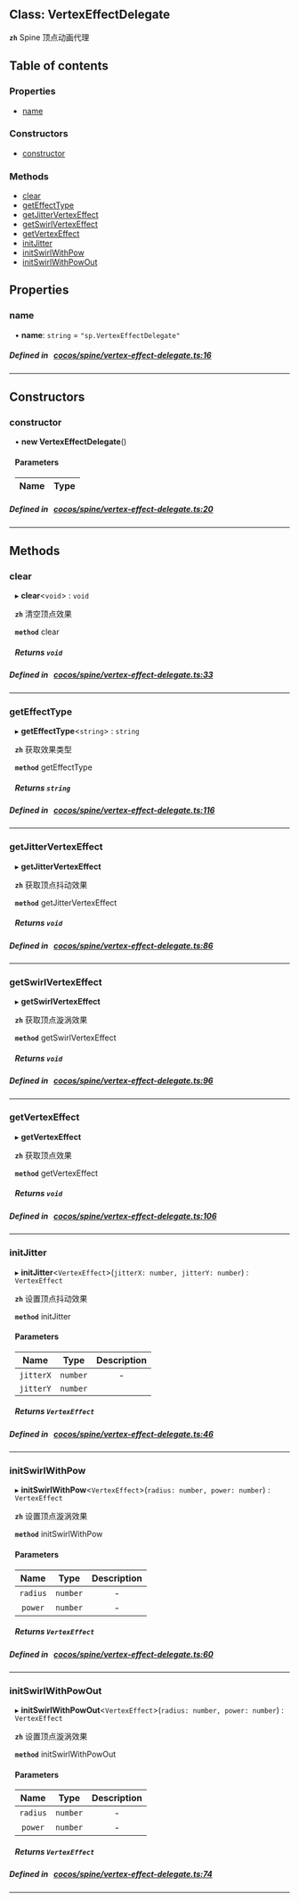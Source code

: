 
## Class: VertexEffectDelegate






**`zh`** 
Spine 顶点动画代理


<div class="table-of-content">
<h2>Table of contents</h2>


### Properties

- [ name](#name)

### Constructors

- [ constructor](#constructor)

### Methods

- [ clear](#clear)
- [ getEffectType](#getEffectType)
- [ getJitterVertexEffect](#getJitterVertexEffect)
- [ getSwirlVertexEffect](#getSwirlVertexEffect)
- [ getVertexEffect](#getVertexEffect)
- [ initJitter](#initJitter)
- [ initSwirlWithPow](#initSwirlWithPow)
- [ initSwirlWithPowOut](#initSwirlWithPowOut)
</div>

## Properties


### name
<div style="margin-left: 10px;">




•  **name**:
`string`  = `"sp.VertexEffectDelegate"`
</div>

##### Defined in &nbsp;   [cocos/spine/vertex-effect-delegate.ts:16](https://github.com/cocos-creator/engine/blob/c7bf6b8a9/cocos/spine/vertex-effect-delegate.ts#L16)&nbsp;


___

<!---->
## Constructors


### constructor
<div style="margin-left: 10px;">

• **new VertexEffectDelegate**()

#### Parameters

| Name | Type |
| :------ | :------ |
</div>

##### Defined in &nbsp;   [cocos/spine/vertex-effect-delegate.ts:20](https://github.com/cocos-creator/engine/blob/c7bf6b8a9/cocos/spine/vertex-effect-delegate.ts#L20)&nbsp;


---

<!---->
## Methods

### clear

<div style="margin-left: 10px;">

▸   **clear**<`void`\> : `void`



**`zh`** 清空顶点效果



**`method`** clear





##### Returns `void`
</div>

##### Defined in &nbsp;   [cocos/spine/vertex-effect-delegate.ts:33](https://github.com/cocos-creator/engine/blob/c7bf6b8a9/cocos/spine/vertex-effect-delegate.ts#L33)&nbsp;
___
### getEffectType

<div style="margin-left: 10px;">

▸   **getEffectType**<`string`\> : `string`



**`zh`** 获取效果类型



**`method`** getEffectType




##### Returns `string`
</div>

##### Defined in &nbsp;   [cocos/spine/vertex-effect-delegate.ts:116](https://github.com/cocos-creator/engine/blob/c7bf6b8a9/cocos/spine/vertex-effect-delegate.ts#L116)&nbsp;
___
### getJitterVertexEffect

<div style="margin-left: 10px;">

▸   **getJitterVertexEffect**



**`zh`** 获取顶点抖动效果



**`method`** getJitterVertexEffect




##### Returns `void`
</div>

##### Defined in &nbsp;   [cocos/spine/vertex-effect-delegate.ts:86](https://github.com/cocos-creator/engine/blob/c7bf6b8a9/cocos/spine/vertex-effect-delegate.ts#L86)&nbsp;
___
### getSwirlVertexEffect

<div style="margin-left: 10px;">

▸   **getSwirlVertexEffect**



**`zh`** 获取顶点漩涡效果



**`method`** getSwirlVertexEffect




##### Returns `void`
</div>

##### Defined in &nbsp;   [cocos/spine/vertex-effect-delegate.ts:96](https://github.com/cocos-creator/engine/blob/c7bf6b8a9/cocos/spine/vertex-effect-delegate.ts#L96)&nbsp;
___
### getVertexEffect

<div style="margin-left: 10px;">

▸   **getVertexEffect**



**`zh`** 获取顶点效果



**`method`** getVertexEffect




##### Returns `void`
</div>

##### Defined in &nbsp;   [cocos/spine/vertex-effect-delegate.ts:106](https://github.com/cocos-creator/engine/blob/c7bf6b8a9/cocos/spine/vertex-effect-delegate.ts#L106)&nbsp;
___
### initJitter

<div style="margin-left: 10px;">

▸   **initJitter**<`VertexEffect`\>(`jitterX: number, jitterY: number`) : `VertexEffect`



**`zh`** 设置顶点抖动效果



**`method`** initJitter



#### Parameters

| Name | Type | Description |
| :------: | :------: | :------: |
| `jitterX` | `number` | - |
| `jitterY` | `number` |   |


##### Returns `VertexEffect`
</div>

##### Defined in &nbsp;   [cocos/spine/vertex-effect-delegate.ts:46](https://github.com/cocos-creator/engine/blob/c7bf6b8a9/cocos/spine/vertex-effect-delegate.ts#L46)&nbsp;
___
### initSwirlWithPow

<div style="margin-left: 10px;">

▸   **initSwirlWithPow**<`VertexEffect`\>(`radius: number, power: number`) : `VertexEffect`



**`zh`** 设置顶点漩涡效果



**`method`** initSwirlWithPow



#### Parameters

| Name | Type | Description |
| :------: | :------: | :------: |
| `radius` | `number` | - |
| `power` | `number` | - |


##### Returns `VertexEffect`
</div>

##### Defined in &nbsp;   [cocos/spine/vertex-effect-delegate.ts:60](https://github.com/cocos-creator/engine/blob/c7bf6b8a9/cocos/spine/vertex-effect-delegate.ts#L60)&nbsp;
___
### initSwirlWithPowOut

<div style="margin-left: 10px;">

▸   **initSwirlWithPowOut**<`VertexEffect`\>(`radius: number, power: number`) : `VertexEffect`



**`zh`** 设置顶点漩涡效果



**`method`** initSwirlWithPowOut



#### Parameters

| Name | Type | Description |
| :------: | :------: | :------: |
| `radius` | `number` | - |
| `power` | `number` | - |


##### Returns `VertexEffect`
</div>

##### Defined in &nbsp;   [cocos/spine/vertex-effect-delegate.ts:74](https://github.com/cocos-creator/engine/blob/c7bf6b8a9/cocos/spine/vertex-effect-delegate.ts#L74)&nbsp;
___
<!---->



